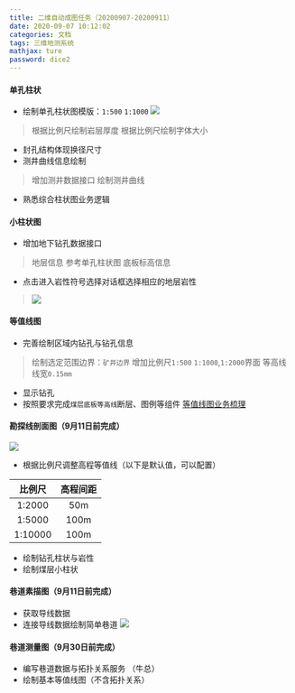 ```yaml
---
title: 二维自动成图任务（20200907-20200911）
date: 2020-09-07 10:12:02
categories: 文档
tags: 三维地测系统
mathjax: ture
password: dice2
---
```


#### 单孔柱状

* 绘制单孔柱状图模版：`1:500` `1:1000`
![](15991258080091.jpg)

> 根据比例尺绘制岩层厚度
> 根据比例尺绘制字体大小

* 封孔结构体现换径尺寸
* 测井曲线信息绘制
> 增加测井数据接口
> 绘制测井曲线

* 熟悉综合柱状图业务逻辑
 
#### 小柱状图
* 增加地下钻孔数据接口
> 地层信息 参考单孔柱状图
> 底板标高信息

* 点击进入岩性符号选择对话框选择相应的地层岩性
> ![](15968582895156.png)


#### 等值线图
* 完善绘制区域内钻孔与钻孔信息
> 绘制选定范围边界：`矿井边界`
> 增加比例尺`1:500` `1:1000`,`1:2000`界面
> 等高线线宽`0.15mm`
* 显示钻孔
* 按照要求完成`煤层底板等高线`断层、图例等组件
[等值线图业务梳理](https://rhtect.github.io/2020/08/03/geodesic-DZX-Combing/)

#### 勘探线剖面图（9月11日前完成）
![](15980019995416.jpg)


* 根据比例尺调整高程等值线（以下是默认值，可以配置）

| 比例尺 | 高程间距 |
|:---:|:----:|
| 1:2000  |   50m   |
| 1:5000  |   100m   |
| 1:10000  |   100m   |

* 绘制钻孔柱状与岩性
* 绘制煤层小柱状

#### 巷道素描图（9月11日前完成）
* 获取导线数据
* 连接导线数据绘制简单巷道
![](15995509383375.jpg)

#### 巷道测量图（9月30日前完成）
* 编写巷道数据与拓扑关系服务 （牛总）
* 绘制基本等值线图（不含拓扑关系）

